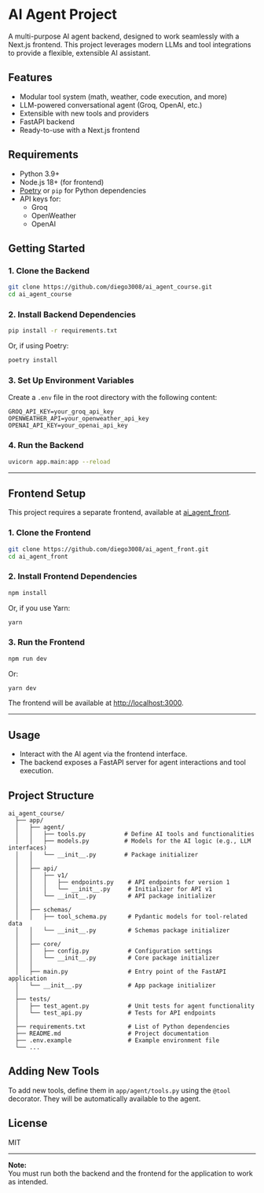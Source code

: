 # AI Agent Project

A multi-purpose AI agent backend, designed to work seamlessly with a Next.js frontend. This project leverages modern LLMs and tool integrations to provide a flexible, extensible AI assistant.

## Features

-   Modular tool system (math, weather, code execution, and more)
-   LLM-powered conversational agent (Groq, OpenAI, etc.)
-   Extensible with new tools and providers
-   FastAPI backend
-   Ready-to-use with a Next.js frontend

## Requirements

-   Python 3.9+
-   Node.js 18+ (for frontend)
-   [Poetry](https://python-poetry.org/) or `pip` for Python dependencies
-   API keys for:
    -   Groq
    -   OpenWeather
    -   OpenAI

## Getting Started

### 1. Clone the Backend

```bash
git clone https://github.com/diego3008/ai_agent_course.git
cd ai_agent_course
```

### 2. Install Backend Dependencies

```bash
pip install -r requirements.txt
```

Or, if using Poetry:

```bash
poetry install
```

### 3. Set Up Environment Variables

Create a `.env` file in the root directory with the following content:

```env
GROQ_API_KEY=your_groq_api_key
OPENWEATHER_API=your_openweather_api_key
OPENAI_API_KEY=your_openai_api_key
```

### 4. Run the Backend

```bash
uvicorn app.main:app --reload
```

---

## Frontend Setup

This project requires a separate frontend, available at [ai_agent_front](https://github.com/diego3008/ai_agent_front).

### 1. Clone the Frontend

```bash
git clone https://github.com/diego3008/ai_agent_front.git
cd ai_agent_front
```

### 2. Install Frontend Dependencies

```bash
npm install
```

Or, if you use Yarn:

```bash
yarn
```

### 3. Run the Frontend

```bash
npm run dev
```

Or:

```bash
yarn dev
```

The frontend will be available at [http://localhost:3000](http://localhost:3000).

---

## Usage

-   Interact with the AI agent via the frontend interface.
-   The backend exposes a FastAPI server for agent interactions and tool execution.

## Project Structure

```
ai_agent_course/
  ├── app/
  │   ├── agent/
  │   │   ├── tools.py           # Define AI tools and functionalities
  │   │   ├── models.py          # Models for the AI logic (e.g., LLM interfaces)
  │   │   └── __init__.py        # Package initializer
  │   │
  │   ├── api/
  │   │   ├── v1/
  │   │   │   ├── endpoints.py    # API endpoints for version 1
  │   │   │   └── __init__.py     # Initializer for API v1
  │   │   └── __init__.py         # API package initializer
  │   │
  │   ├── schemas/
  │   │   ├── tool_schema.py      # Pydantic models for tool-related data
  │   │   └── __init__.py         # Schemas package initializer
  │   │
  │   ├── core/
  │   │   ├── config.py           # Configuration settings
  │   │   └── __init__.py         # Core package initializer
  │   │
  │   ├── main.py                 # Entry point of the FastAPI application
  │   └── __init__.py             # App package initializer
  │
  ├── tests/
  │   ├── test_agent.py           # Unit tests for agent functionality
  │   └── test_api.py             # Tests for API endpoints
  │
  ├── requirements.txt            # List of Python dependencies
  ├── README.md                   # Project documentation
  ├── .env.example                # Example environment file
  └── ...
```

## Adding New Tools

To add new tools, define them in `app/agent/tools.py` using the `@tool` decorator. They will be automatically available to the agent.

## License

MIT

---

**Note:**  
You must run both the backend and the frontend for the application to work as intended.
